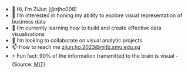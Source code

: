- 👋 Hi, I’m ZiJun (@zjho008)
- 👀 I’m interested in honing my ability to explore visual representation of business data
- 🌱 I’m currently learning how to build and create effective data visualisations
- 💞️ I’m looking to collaborate on visual analytic projects
- 📫 How to reach me zijun.ho.2023@mitb.smu.edu.sg
- ⚡ Fun fact: 90% of the information transmitted to the brain is visual - (Source: [MIT](https://news.mit.edu/2014/in-the-blink-of-an-eye-0116))

<!---
zjho008/zjho008 is a ✨ special ✨ repository because its `README.md` (this file) appears on your GitHub profile.
You can click the Preview link to take a look at your changes.
--->
